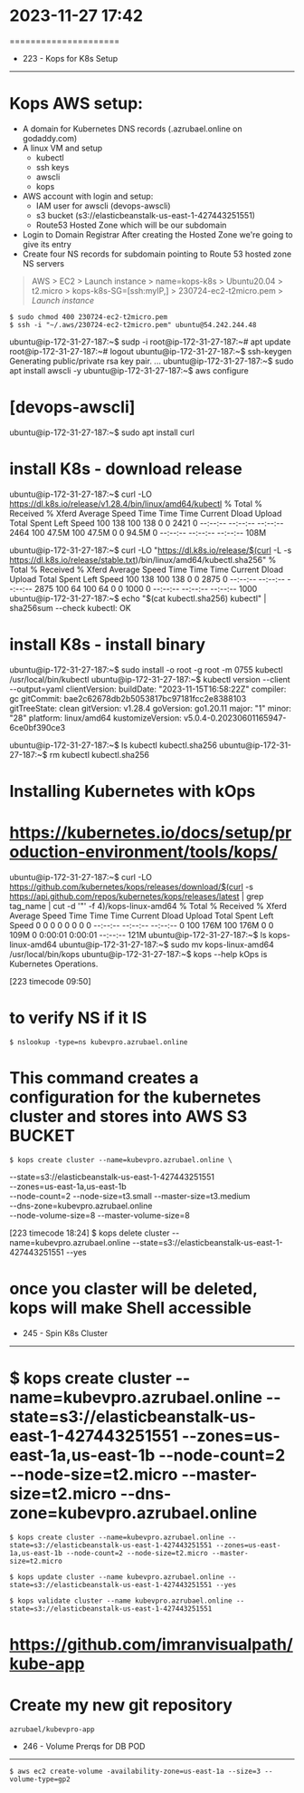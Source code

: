 # 2023-11-27    17:42
=====================



* 223 - Kops for K8s Setup
--------------------------
# Kops AWS setup:
- A domain for Kubernetes DNS records (.azrubael.online on godaddy.com)
- A linux VM and setup
    + kubectl
    + ssh keys
    + awscli
    + kops
- AWS account with login and setup:
    + IAM user for awscli (devops-awscli)
    + s3 bucket (s3://elasticbeanstalk-us-east-1-427443251551)
    + Route53 Hosted Zone which will be our subdomain
- Login to Domain Registrar
    After creating the Hosted Zone we're going to give its entry
- Create four NS records for subdomain pointing to Route 53 hosted zone NS servers

> AWS > EC2 > Launch instance > name=kops-k8s > Ubuntu20.04 > t2.micro >
    kops-k8s-SG=[ssh:myIP,] > 230724-ec2-t2micro.pem > *Launch instance*

    $ sudo chmod 400 230724-ec2-t2micro.pem
    $ ssh -i "~/.aws/230724-ec2-t2micro.pem" ubuntu@54.242.244.48
ubuntu@ip-172-31-27-187:~$ sudp -i
root@ip-172-31-27-187:~# apt update
root@ip-172-31-27-187:~# logout
ubuntu@ip-172-31-27-187:~$ ssh-keygen
Generating public/private rsa key pair.
...
ubuntu@ip-172-31-27-187:~$ sudo apt install awscli -y
ubuntu@ip-172-31-27-187:~$ aws configure
# [devops-awscli]
ubuntu@ip-172-31-27-187:~$ sudo apt install curl

# install K8s - download release
ubuntu@ip-172-31-27-187:~$ curl -LO https://dl.k8s.io/release/v1.28.4/bin/linux/amd64/kubectl
  % Total    % Received % Xferd  Average Speed   Time    Time     Time  Current
                                 Dload  Upload   Total   Spent    Left  Speed
100   138  100   138    0     0   2421      0 --:--:-- --:--:-- --:--:--  2464
100 47.5M  100 47.5M    0     0  94.5M      0 --:--:-- --:--:-- --:--:--  108M

ubuntu@ip-172-31-27-187:~$    curl -LO "https://dl.k8s.io/release/$(curl -L -s https://dl.k8s.io/release/stable.txt)/bin/linux/amd64/kubectl.sha256"
  % Total    % Received % Xferd  Average Speed   Time    Time     Time  Current
                                 Dload  Upload   Total   Spent    Left  Speed
100   138  100   138    0     0   2875      0 --:--:-- --:--:-- --:--:--  2875
100    64  100    64    0     0   1000      0 --:--:-- --:--:-- --:--:--  1000
ubuntu@ip-172-31-27-187:~$ echo "$(cat kubectl.sha256)  kubectl" | sha256sum --check
kubectl: OK

# install K8s - install binary
ubuntu@ip-172-31-27-187:~$ sudo install -o root -g root -m 0755 kubectl /usr/local/bin/kubectl
ubuntu@ip-172-31-27-187:~$ kubectl version --client --output=yaml
clientVersion:
  buildDate: "2023-11-15T16:58:22Z"
  compiler: gc
  gitCommit: bae2c62678db2b5053817bc97181fcc2e8388103
  gitTreeState: clean
  gitVersion: v1.28.4
  goVersion: go1.20.11
  major: "1"
  minor: "28"
  platform: linux/amd64
kustomizeVersion: v5.0.4-0.20230601165947-6ce0bf390ce3

ubuntu@ip-172-31-27-187:~$ ls
kubectl  kubectl.sha256
ubuntu@ip-172-31-27-187:~$ rm kubectl kubectl.sha256

# Installing Kubernetes with kOps
# https://kubernetes.io/docs/setup/production-environment/tools/kops/
ubuntu@ip-172-31-27-187:~$ curl -LO https://github.com/kubernetes/kops/releases/download/$(curl -s https://api.github.com/repos/kubernetes/kops/releases/latest | grep tag_name | cut -d '"' -f 4)/kops-linux-amd64
  % Total    % Received % Xferd  Average Speed   Time    Time     Time  Current
                                 Dload  Upload   Total   Spent    Left  Speed
  0     0    0     0    0     0      0      0 --:--:-- --:--:-- --:--:--     0
100  176M  100  176M    0     0   109M      0  0:00:01  0:00:01 --:--:--  121M
ubuntu@ip-172-31-27-187:~$ ls
kops-linux-amd64
ubuntu@ip-172-31-27-187:~$ sudo mv kops-linux-amd64 /usr/local/bin/kops
ubuntu@ip-172-31-27-187:~$ kops --help
kOps is Kubernetes Operations.

[223 timecode 09:50]
# to verify NS if it IS
    $ nslookup -type=ns kubevpro.azrubael.online

# This command creates a configuration for the kubernetes cluster and stores into AWS S3 BUCKET
    $ kops create cluster --name=kubevpro.azrubael.online \
  --state=s3://elasticbeanstalk-us-east-1-427443251551 \
  --zones=us-east-1a,us-east-1b \
  --node-count=2 --node-size=t3.small --master-size=t3.medium \
  --dns-zone=kubevpro.azrubael.online \
  --node-volume-size=8 --master-volume-size=8

[223 timecode 18:24]
    $ kops delete cluster --name=kubevpro.azrubael.online --state=s3://elasticbeanstalk-us-east-1-427443251551 --yes
# once you claster will be deleted, kops will make Shell accessible



* 245 - Spin K8s Cluster
------------------------
#    $ kops create cluster --name=kubevpro.azrubael.online --state=s3://elasticbeanstalk-us-east-1-427443251551 --zones=us-east-1a,us-east-1b --node-count=2 --node-size=t2.micro --master-size=t2.micro --dns-zone=kubevpro.azrubael.online

    $ kops create cluster --name=kubevpro.azrubael.online --state=s3://elasticbeanstalk-us-east-1-427443251551 --zones=us-east-1a,us-east-1b --node-count=2 --node-size=t2.micro --master-size=t2.micro

    $ kops update cluster --name kubevpro.azrubael.online --state=s3://elasticbeanstalk-us-east-1-427443251551 --yes

    $ kops validate cluster --name kubevpro.azrubael.online --state=s3://elasticbeanstalk-us-east-1-427443251551

# https://github.com/imranvisualpath/kube-app
# Create my new git repository
    azrubael/kubevpro-app



* 246 - Volume Prerqs for DB POD
--------------------------------

    $ aws ec2 create-volume -availability-zone=us-east-1a --size=3 --volume-type=gp2
